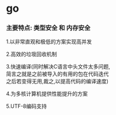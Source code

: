 # go
### 主要特点: 类型安全 和 内存安全

1.以非常直观和极低的方案实现高并发

2.高效的垃圾回收机制

3.快速编译(同时解决C语言中头文件太多问题,  
简言之就是之前被导入的有用的包在代码迭代  
之后若变得无用,裁之,以提高代码的编译速度)

4.为多核计算机提供性能提升的方案

5.UTF-8编码支持
